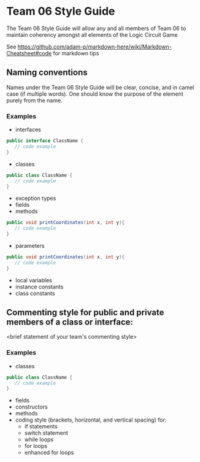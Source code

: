 # Team 06 Style Guide

The Team 06 Style Guide will allow any and all members of
Team 06 to maintain coherency amongst all elements of the Logic Circuit Game

See https://github.com/adam-p/markdown-here/wiki/Markdown-Cheatsheet#code for markdown tips

## Naming conventions

Names under the Team 06 Style Guide will be clear, concise, and in camel case (if multiple words).
One should know the purpose of the element purely from the name.

### Examples
* interfaces
```c#
public interface ClassName {
   // code example
}
```
* classes
```c#
public class ClassName {
   // code example
}
```
* exception types
* fields
* methods
```c#
public void printCoordinates(int x, int y){
   // code example
}
```
* parameters
```c#
public void printCoordinates(int x, int y){
   // code example
}
```
* local variables
* instance constants
* class constants

## Commenting style for public and private members of a class or interface:

<brief statement of your team's commenting style>

### Examples

* classes

```c#
public class ClassName {
   // code example
}
```

* fields
* constructors
* methods
* coding style (brackets, horizontal, and vertical spacing) for:
  * if statements
  * switch statement
  * while loops
  * for loops
  * enhanced for loops
